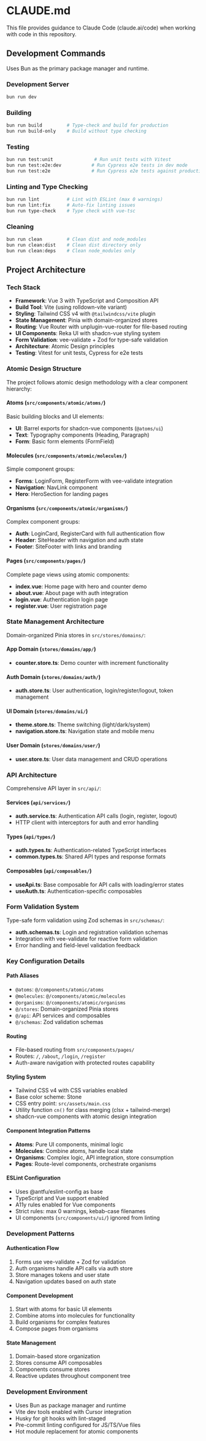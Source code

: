 # CLAUDE.md

This file provides guidance to Claude Code (claude.ai/code) when working with code in this repository.

## Development Commands

Uses Bun as the primary package manager and runtime.

### Development Server
```bash
bun run dev
```

### Building
```bash
bun run build         # Type-check and build for production
bun run build-only    # Build without type checking
```

### Testing
```bash
bun run test:unit               # Run unit tests with Vitest
bun run test:e2e:dev           # Run Cypress e2e tests in dev mode
bun run test:e2e               # Run Cypress e2e tests against production build
```

### Linting and Type Checking
```bash
bun run lint          # Lint with ESLint (max 0 warnings)
bun run lint:fix      # Auto-fix linting issues
bun run type-check    # Type check with vue-tsc
```

### Cleaning
```bash
bun run clean         # Clean dist and node_modules
bun run clean:dist    # Clean dist directory only
bun run clean:deps    # Clean node_modules only
```

## Project Architecture

### Tech Stack
- **Framework**: Vue 3 with TypeScript and Composition API
- **Build Tool**: Vite (using rolldown-vite variant)
- **Styling**: Tailwind CSS v4 with `@tailwindcss/vite` plugin
- **State Management**: Pinia with domain-organized stores
- **Routing**: Vue Router with unplugin-vue-router for file-based routing
- **UI Components**: Reka UI with shadcn-vue styling system
- **Form Validation**: vee-validate + Zod for type-safe validation
- **Architecture**: Atomic Design principles
- **Testing**: Vitest for unit tests, Cypress for e2e tests

### Atomic Design Structure

The project follows atomic design methodology with a clear component hierarchy:

#### Atoms (`src/components/atomic/atoms/`)
Basic building blocks and UI elements:
- **UI**: Barrel exports for shadcn-vue components (`@atoms/ui`)
- **Text**: Typography components (Heading, Paragraph)
- **Form**: Basic form elements (FormField)

#### Molecules (`src/components/atomic/molecules/`)
Simple component groups:
- **Forms**: LoginForm, RegisterForm with vee-validate integration
- **Navigation**: NavLink component
- **Hero**: HeroSection for landing pages

#### Organisms (`src/components/atomic/organisms/`)
Complex component groups:
- **Auth**: LoginCard, RegisterCard with full authentication flow
- **Header**: SiteHeader with navigation and auth state
- **Footer**: SiteFooter with links and branding

#### Pages (`src/components/pages/`)
Complete page views using atomic components:
- **index.vue**: Home page with hero and counter demo
- **about.vue**: About page with auth integration
- **login.vue**: Authentication login page
- **register.vue**: User registration page

### State Management Architecture

Domain-organized Pinia stores in `src/stores/domains/`:

#### App Domain (`stores/domains/app/`)
- **counter.store.ts**: Demo counter with increment functionality

#### Auth Domain (`stores/domains/auth/`)
- **auth.store.ts**: User authentication, login/register/logout, token management

#### UI Domain (`stores/domains/ui/`)
- **theme.store.ts**: Theme switching (light/dark/system)
- **navigation.store.ts**: Navigation state and mobile menu

#### User Domain (`stores/domains/user/`)
- **user.store.ts**: User data management and CRUD operations

### API Architecture

Comprehensive API layer in `src/api/`:

#### Services (`api/services/`)
- **auth.service.ts**: Authentication API calls (login, register, logout)
- HTTP client with interceptors for auth and error handling

#### Types (`api/types/`)
- **auth.types.ts**: Authentication-related TypeScript interfaces
- **common.types.ts**: Shared API types and response formats

#### Composables (`api/composables/`)
- **useApi.ts**: Base composable for API calls with loading/error states
- **useAuth.ts**: Authentication-specific composables

### Form Validation System

Type-safe form validation using Zod schemas in `src/schemas/`:
- **auth.schemas.ts**: Login and registration validation schemas
- Integration with vee-validate for reactive form validation
- Error handling and field-level validation feedback

### Key Configuration Details

#### Path Aliases
- `@atoms`: `@/components/atomic/atoms`
- `@molecules`: `@/components/atomic/molecules`
- `@organisms`: `@/components/atomic/organisms`
- `@/stores`: Domain-organized Pinia stores
- `@/api`: API services and composables
- `@/schemas`: Zod validation schemas

#### Routing
- File-based routing from `src/components/pages/`
- Routes: `/`, `/about`, `/login`, `/register`
- Auth-aware navigation with protected routes capability

#### Styling System
- Tailwind CSS v4 with CSS variables enabled
- Base color scheme: Stone
- CSS entry point: `src/assets/main.css`
- Utility function `cn()` for class merging (clsx + tailwind-merge)
- shadcn-vue components with atomic design integration

#### Component Integration Patterns
- **Atoms**: Pure UI components, minimal logic
- **Molecules**: Combine atoms, handle local state
- **Organisms**: Complex logic, API integration, store consumption
- **Pages**: Route-level components, orchestrate organisms

#### ESLint Configuration
- Uses @antfu/eslint-config as base
- TypeScript and Vue support enabled
- A11y rules enabled for Vue components
- Strict rules: max 0 warnings, kebab-case filenames
- UI components (`src/components/ui/`) ignored from linting

### Development Patterns

#### Authentication Flow
1. Forms use vee-validate + Zod for validation
2. Auth organisms handle API calls via auth store
3. Store manages tokens and user state
4. Navigation updates based on auth state

#### Component Development
1. Start with atoms for basic UI elements
2. Combine atoms into molecules for functionality
3. Build organisms for complex features
4. Compose pages from organisms

#### State Management
1. Domain-based store organization
2. Stores consume API composables
3. Components consume stores
4. Reactive updates throughout component tree

### Development Environment
- Uses Bun as package manager and runtime
- Vite dev tools enabled with Cursor integration
- Husky for git hooks with lint-staged
- Pre-commit linting configured for JS/TS/Vue files
- Hot module replacement for atomic components